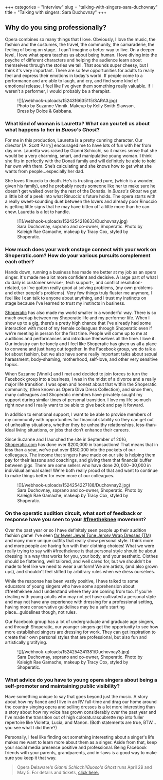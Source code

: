 +++
categories = "Interview"
slug = "talking-with-singers-sara-duchovnay"
title = "Talking with singers: Sara Duchovnay"
+++

## Why do you sing professionally?

Opera combines so many things that I love. Obviously, I love the music, the fashion and the costumes, the travel, the community, the camaraderie, the feeling of being on stage...I can't imagine a better way to live. On a deeper level, I love what opera teaches us about being human. I love diving into the psyche of different characters and helping the audience learn about themselves through the stories we tell. That sounds super cheesy, but I think it's very important. There are so few opportunities for adults to really feel and express their emotions in today's world. If people come to a performance and are able to laugh, and cry, and find some kind of emotional release, I feel like I've given them something really valuable. If I weren’t a performer, I would probably be a therapist.

<figure data-type="image">
![](/webhook-uploads/1524316635115/SARA3.jpg)
<figcaption>Photo by Suzanne Vinnik. Makeup by Kelly Smith Slawson, Dress by Dolce & Gabbana.</figcaption>
</figure>
 
### What kind of woman is Lauretta? What can you tell us about what happens to her in *Buoso's Ghost*?

For me in this production, Lauretta is a pretty cunning character. Our director [A. Scott Parry] encouraged me to have lots of fun with her from day one. Lauretta was raised by Gianni Schicchi, so it makes sense that she would be a very charming, smart, and manipulative young woman. I think she fits in perfectly with the Donati family and will definitely be able to hold her own with them. She’s calculating and she knows how to get what she wants from people...especially her dad. 

She loves Rinuccio to death. He's is trusting and pure, (which is a wonder, given his family), and he probably needs someone like her to make sure he doesn't get walked over by the rest of the Donatis. In *Buoso's Ghost* we get a little bit of a peek into what Rinuccio's future holds. The opera starts with a really sweet-sounding duet between the lovers and already poor Rinuccio is getting little signs that he may have bitten off a little more than he can chew. Lauretta is a lot to handle.

<figure data-type="image">
![](/webhook-uploads/1524254218633/Duchovnay.jpg)
<figcaption>Sara Duchovnay, soprano and co-owner, Shoperatic. Photo by Kaleigh Rae Gamache, makeup by Tracy Cox, styled by Shoperatic.</figcaption>
</figure>
 
### How much does your work onstage connect with your work on Shoperatic.com? How do your various pursuits complement each other?

Hands down, running a business has made me better at my job as an opera singer. It's made me a lot more confident and decisive. A large part of what I do daily is customer service-, tech support-, and conflict resolution- related, so I've gotten really good at solving problems, (my own problems and other people's problems). Very few things truly fluster me anymore, I feel like I can talk to anyone about anything, and I trust my instincts on stage because I've learned to trust my instincts in business.

[Shoperatic](https://shoperatic.com/) has also made my world smaller in a wonderful way. There is so much overlap between my Shoperatic life and my performer life. When I show up to a gig, there’s a pretty high chance that I've already had some interaction with most of my female colleagues through Shoperatic even if we're meeting in person for the first time. People will come up to me at auditions and performances and introduce themselves all the time. I love it. Our industry can be lonely and I feel like Shoperatic has given us all a place to convene and just hang out together. In the Facebook group, we do talk a lot about fashion, but we also have some really important talks about sexual harassment, body-shaming, motherhood, self-love, and other very sensitive topics. 

When Suzanne [Vinnik] and I met and decided to join forces to turn the Facebook group into a business, I was in the midst of a divorce and a really major life transition. I was open and honest about that within the Shoperatic community, (then known as Opera Diva Dress Collection), and  since then, many colleagues and Shoperatic members have privately sought my support during similar times of personal transition. I love my life so much right now and I really want to be able to give back and pay it forward. 

In addition to emotional support,  I want to be able to provide members of my community with opportunities for financial stability so they can get out of unhealthy situations, whether they be unhealthy relationships, less-than-ideal living situations, or jobs that don’t enhance their careers.

Since Suzanne and I launched the site in September of 2016, [Shoperatic.com](https://shoperatic.com/) has done over $200,000 in transactions! That means that in less than a year, we've put over $180,000 into the pockets of our colleagues. The income that singers have made on our site is helping them pay for their lessons and coachings, and giving them that financial buffer between gigs. There are some sellers who have done $20,000-$30,000 in individual annual sales! We're both really proud of that and want to continue to make things better for even more of our colleagues.

<figure data-type="image">
![](/webhook-uploads/1524254227188/Duchovnay2.jpg)
<figcaption>Sara Duchovnay, soprano and co-owner, Shoperatic. Photo by Kaleigh Rae Gamache, makeup by Tracy Cox, styled by Shoperatic.</figcaption>
</figure>

### On the operatic audition circuit, what sort of feedback or response have you seen to your [#freetheknee](/freetheknee-part-2-you-have-better-choices/) movement? 

Over the past year or so I have definitely seen people up their audition fashion game! I've seen [far fewer Jewel Tone Jersey Wrap Dresses (TM)](/a-letter-to-the-modern-diva/) and many more unique outfits that really show personal style. I think more and more people are having fun with their clothing choices! What we were really trying to say with #freetheknee is that personal style should be about dressing in a way that works for you, your body, and your aesthetic. Clothes should be flattering, well tailored, and well cared for, but we shouldn't be made to feel like we need to wear a uniform! We are artists, (and also grown ups), and shouldn't feel stifled by arbitrary rules when we dress ourselves. 

While the response has been vastly positive, I have talked to some educators of young singers who have some apprehension about #freetheknee and I understand where they are coming from too. If you're dealing with young adults who may not yet have cultivated a personal style and may not have any experience with dressing for a professional setting, having more conservative guidelines may be a safe starting place...guidelines though, not rules. 

Our Facebook group has a lot of undergraduate and graduate age singers, and through Shoperatic, our younger singers get the opportunity to see how more established singers are dressing for work. They can get inspiration to create their own personal styles that are professional, but also fun and artistically gratifying.

<figure data-type="image">
![](/webhook-uploads/1524254241381/Duchovnay3.jpg)
<figcaption>Sara Duchovnay, soprano and co-owner, Shoperatic. Photo by Kaleigh Rae Gamache, makeup by Tracy Cox, styled by Shoperatic.</figcaption>
</figure>
 
### What advice do you have to young opera singers about being a self-promoter and maintaining public visibility?  

Have something unique to say that goes beyond just the music. A story about how my fiancé and I live in an RV full-time and drag our home around the country singing opera and selling dresses is a lot more interesting than a story about how my voice has grown considerably over the past year and I've made the transition out of high coloraturasoubrette rep into fuller repertoire like Violetta, Lucia, and Manon. (Both statements are true, BTW…you see what I did there?) 

Personally, I feel like finding out something interesting about a singer's life makes me want to learn more about them as a singer. Aside from that, keep your social media presence positive and professional. Being Facebook friends with your parents, grandparents, and in-laws is a good way to make sure you keep it that way.

>Opera Delaware's *Gianni Schicchi*/*Buoso's Ghost* runs April 29 and May 5. For details and tickets, [click here.](http://www.operade.org/2018-festival-gianni-schicchi-buosos-ghost)
